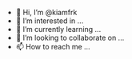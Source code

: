 - 👋 Hi, I’m @kiamfrk
- 👀 I’m interested in ...
- 🌱 I’m currently learning ...
- 💞️ I’m looking to collaborate on ...
- 📫 How to reach me ...

<!---
kiamfrk/kiamfrk is a ✨ special ✨ repository because its `README.md` (this file) appears on your GitHub profile.
You can click the Preview link to take a look at your changes.
--->
